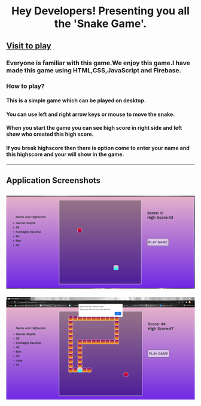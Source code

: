 <h1 align="center">Hey Developers! Presenting you all the 'Snake Game'. </h1>

## [Visit to play](https://gaurav147-star.github.io/Snake-Blast/)

### Everyone is familiar with this game.We enjoy this game.I have made this game using HTML,CSS,JavaScript and Firebase.

<h3>How to play?</h3>

#### This is a simple game which can be played on desktop.
#### You can use left and right arrow keys or mouse to move the snake.
#### When you start the game you can see high score in right side and left show who created this high score.
#### If you break highscore then there is option come to enter your name and this highscore and your will show in the game.

---

## Application Screenshots


![image](img/snap.png)
---
![image](img/snap1.png)